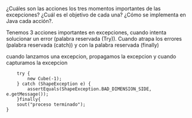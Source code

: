 ¿Cuáles son las acciones los tres momentos importantes de las excepciones? ¿Cuál es el objetivo de cada una? ¿Cómo se implementa en Java cada acción?.

Tenemos 3 acciones importantes en excepciones, cuando intenta solucionar un error (palabra reservada (Try)). Cuando atrapa los errores (palabra reservada (catch)) y con la palabra  reservada (finally) 

cuando lanzamos una excepcion, propagamos la excepcion y cuando capturamos la excepcion 

        try {
            new Cube(-1);
        } catch (ShapeException e) {
            assertEquals(ShapeException.BAD_DIMENSION_SIDE, e.getMessage());
        }finally{
        sout("proceso terminado");
    }
